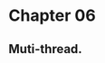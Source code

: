 <!--
 * @FilePath: readme.md
 * @Author: ModestWang 1598593280@qq.com
 * @Date: 2024-07-31 15:31:19
 * @LastEditors: ModestWang
 * @LastEditTime: 2024-07-31 15:31:19
 * 2024 by ModestWang, All Rights Reserved.
 * @Descripttion: 
-->
# Chapter 06
## Muti-thread.
